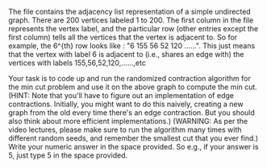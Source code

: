 The file contains the adjacency list representation of a simple undirected graph. There are 200 vertices labeled 1 to 200. The first column in the file represents the vertex label, and the particular row (other entries except the first column) tells all the vertices that the vertex is adjacent to. So for example, the 6^{th} row looks like : "6	155	56	52	120	......". This just means that the vertex with label 6 is adjacent to (i.e., shares an edge with) the vertices with labels 155,56,52,120,......,etc

Your task is to code up and run the randomized contraction algorithm for the min cut problem and use it on the above graph to compute the min cut.  (HINT: Note that you'll have to figure out an implementation of edge contractions.  Initially, you might want to do this naively, creating a new graph from the old every time there's an edge contraction.  But you should also think about more efficient implementations.)   (WARNING: As per the video lectures, please make sure to run the algorithm many times with different random seeds, and remember the smallest cut that you ever find.)  Write your numeric answer in the space provided.  So e.g., if your answer is 5, just type 5 in the space provided.